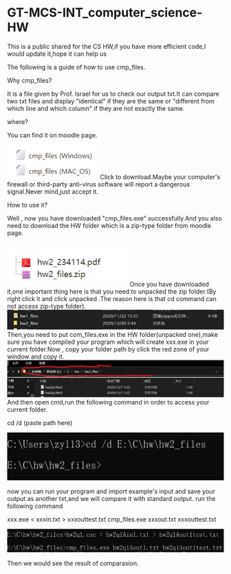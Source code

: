 # GT-MCS-INT_computer_science-HW
This is a public shared for the CS HW,if you have more efficient code,I would update it,hope it can help us

The following is a guide of how to use cmp_files.

Why cmp_files?

  It is a file given by Prof. Israel for us to check our output txt.It can compare two txt files and display "identical" if they are the same or "different from which line and which column" if they are not exactly the same.

where?

You can find it on moodle page.

<img src="image/cmp_files_screenshot.png">
Click to download.Maybe your computer's firewall or third-party anti-virus software will report a dangerous signal.Never mind,just accept it.

How to use it?

Well , now you have downloaded "cmp_files.exe" successfully.And you also need to download the HW folder which is a zip-type folder from moodle page.

<img src="image/hw_folder_screenshot.png">
Once you have downloaded it,one important thing here is that you need to unpacked the zip folder.(By right click it and click unpacked .The reason here is that cd command can not access zip-type folder).    

<img src="image/unpakced_folder_screenshot.png">
Then,you need to put com_files.exe in the HW folder(unpacked one),make sure you have compiled your program which will create xxx.exe in your current folder.Now , copy your folder path by click the red zone of your window and copy it.

<img src="image/copy_path_screenshot.png">
And then open cmd,run the following command in order to access your current folder.

cd /d (paste path here)

<img src="image/run_path_screenshot.png">

now you can run your program and import example's input and save your output as another txt,and we will compare it with standard output.
run the following command

xxx.exe < xxxin.txt > xxxouttest.txt
cmp_files.exe xxxout.txt xxxouttest.txt

<img src="image/run_and_cmp_screenshot.png">

Then we would see the result of comparasion.
